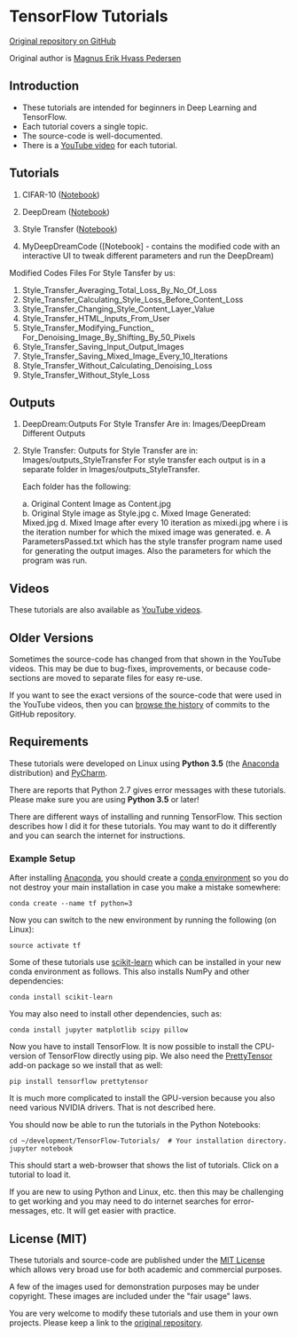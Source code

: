 # TensorFlow Tutorials

[Original repository on GitHub](https://github.com/Hvass-Labs/TensorFlow-Tutorials)

Original author is [Magnus Erik Hvass Pedersen](http://www.hvass-labs.org)

## Introduction

* These tutorials are intended for beginners in Deep Learning and TensorFlow.
* Each tutorial covers a single topic.
* The source-code is well-documented.
* There is a [YouTube video](https://www.youtube.com/playlist?list=PL9Hr9sNUjfsmEu1ZniY0XpHSzl5uihcXZ) for each tutorial.

## Tutorials

1. CIFAR-10 ([Notebook](https://github.com/Hvass-Labs/TensorFlow-Tutorials/blob/master/06_CIFAR-10.ipynb))

2. DeepDream ([Notebook](https://github.com/Hvass-Labs/TensorFlow-Tutorials/blob/master/14_DeepDream.ipynb))

3. Style Transfer ([Notebook](https://github.com/Hvass-Labs/TensorFlow-Tutorials/blob/master/15_Style_Transfer.ipynb))

16. MyDeepDreamCode ([Notebook] - contains the modified code with an interactive UI to tweak different parameters and run the DeepDream)

Modified Codes Files For Style Tansfer by us:

1. Style_Transfer_Averaging_Total_Loss_By_No_Of_Loss
2. Style_Transfer_Calculating_Style_Loss_Before_Content_Loss
3. Style_Transfer_Changing_Style_Content_Layer_Value
4. Style_Transfer_HTML_Inputs_From_User
5. Style_Transfer_Modifying_Function_ For_Denoising_Image_By_Shifting_By_50_Pixels
6. Style_Transfer_Saving_Input_Output_Images
7. Style_Transfer_Saving_Mixed_Image_Every_10_Iterations
8. Style_Transfer_Without_Calculating_Denoising_Loss
9. Style_Transfer_Without_Style_Loss

## Outputs
1. DeepDream:Outputs For Style Transfer Are in: Images/DeepDream Different Outputs
2. Style Transfer: Outputs for Style Transfer are in: Images/outputs_StyleTransfer
    For style transfer each output is in a separate folder in Images/outputs_StyleTransfer. 

    Each folder has the following: 

    a. Original Content Image as Content.jpg  
    b. Original Style image as Style.jpg
    c. Mixed Image Generated: Mixed.jpg
    d. Mixed Image after every 10 iteration as mixedi.jpg where i is the iteration number for which the mixed image was generated.
    e. A ParametersPassed.txt which has the style transfer program name used for generating the output images. Also the parameters for          which the program was run.  


## Videos

These tutorials are also available as [YouTube videos](https://www.youtube.com/playlist?list=PL9Hr9sNUjfsmEu1ZniY0XpHSzl5uihcXZ).

## Older Versions

Sometimes the source-code has changed from that shown in the YouTube videos. This may be due to
bug-fixes, improvements, or because code-sections are moved to separate files for easy re-use.

If you want to see the exact versions of the source-code that were used in the YouTube videos,
then you can [browse the history](https://github.com/Hvass-Labs/TensorFlow-Tutorials/commits/master)
of commits to the GitHub repository.

## Requirements

These tutorials were developed on Linux using **Python 3.5** (the [Anaconda](https://www.continuum.io/downloads) distribution) and [PyCharm](https://www.jetbrains.com/pycharm/).

There are reports that Python 2.7 gives error messages with these tutorials. Please make sure you are using **Python 3.5** or later!

There are different ways of installing and running TensorFlow. This section describes how I did it
for these tutorials. You may want to do it differently and you can search the internet for instructions.

### Example Setup

After installing [Anaconda](https://www.continuum.io/downloads), you should create a [conda environment](http://conda.pydata.org/docs/using/envs.html)
so you do not destroy your main installation in case you make a mistake somewhere:

    conda create --name tf python=3

Now you can switch to the new environment by running the following (on Linux):

    source activate tf

Some of these tutorials use [scikit-learn](http://scikit-learn.org/stable/install.html)
which can be installed in your new conda environment as follows. This also installs
NumPy and other dependencies:

    conda install scikit-learn

You may also need to install other dependencies, such as:

    conda install jupyter matplotlib scipy pillow

Now you have to install TensorFlow. It is now possible to install the CPU-version of TensorFlow
directly using pip. We also need the [PrettyTensor](https://github.com/google/prettytensor)
add-on package so we install that as well:

    pip install tensorflow prettytensor

It is much more complicated to install the GPU-version because you also need various NVIDIA drivers.
That is not described here.

You should now be able to run the tutorials in the Python Notebooks:

    cd ~/development/TensorFlow-Tutorials/  # Your installation directory.
    jupyter notebook

This should start a web-browser that shows the list of tutorials. Click on a tutorial to load it.

If you are new to using Python and Linux, etc. then this may be challenging
to get working and you may need to do internet searches for error-messages, etc.
It will get easier with practice.

## License (MIT)

These tutorials and source-code are published under the [MIT License](https://github.com/Hvass-Labs/TensorFlow-Tutorials/blob/master/LICENSE)
which allows very broad use for both academic and commercial purposes.

A few of the images used for demonstration purposes may be under copyright. These images are included under the "fair usage" laws.

You are very welcome to modify these tutorials and use them in your own projects.
Please keep a link to the [original repository](https://github.com/Hvass-Labs/TensorFlow-Tutorials).

